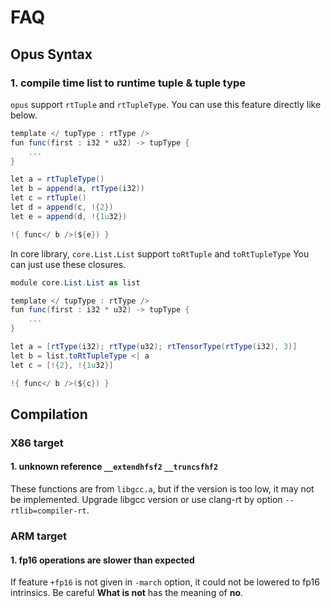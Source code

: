 # FAQ

## Opus Syntax

### 1. compile time list to runtime tuple & tuple type

`opus` support `rtTuple` and `rtTupleType`. You can use this feature directly like below.

```C#
template </ tupType : rtType />
fun func(first : i32 * u32) -> tupType {
    ...
} 

let a = rtTupleType()
let b = append(a, rtType(i32))
let c = rtTuple()
let d = append(c, !{2})
let e = append(d, !{1u32}) 

!{ func</ b />(${e}) }
```

In core library, `core.List.List` support `toRtTuple` and `toRtTupleType` You can just use these closures.

```C#
module core.List.List as list

template </ tupType : rtType />
fun func(first : i32 * u32) -> tupType {
    ...
} 

let a = [rtType(i32); rtType(u32); rtTensorType(rtType(i32), 3)]
let b = list.toRtTupleType <| a
let c = [!{2}, !{1u32}]

!{ func</ b />(${c}) }
```

## Compilation

### X86 target

#### 1. unknown reference `__extendhfsf2` `__truncsfhf2`

These functions are from `libgcc.a`, but if the version is too low, it may not be implemented. Upgrade libgcc version or
use clang-rt by option `--rtlib=compiler-rt`.

### ARM target

#### 1. fp16 operations are slower than expected

If feature `+fp16` is not given in `-march` option, it could not be lowered to fp16 intrinsics. Be careful
**What is not** has the meaning of **no**.

